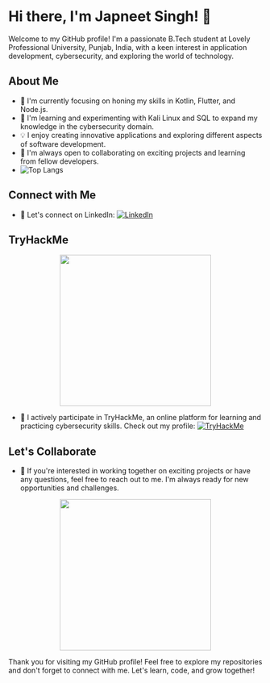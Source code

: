 # Hi there, I'm Japneet Singh! 👋

Welcome to my GitHub profile! I'm a passionate B.Tech student at Lovely Professional University, Punjab, India, with a keen interest in application development, cybersecurity, and exploring the world of technology.

## About Me

- 🔭 I'm currently focusing on honing my skills in Kotlin, Flutter, and Node.js.
- 🌱 I'm learning and experimenting with Kali Linux and SQL to expand my knowledge in the cybersecurity domain.
- 💡 I enjoy creating innovative applications and exploring different aspects of software development.
- 👯 I'm always open to collaborating on exciting projects and learning from fellow developers.
- ![Top Langs](https://github-readme-stats.vercel.app/api/top-langs/?username=YOUR_USERNAME&layout=compact)


## Connect with Me

- 💼 Let's connect on LinkedIn: [![LinkedIn](https://img.shields.io/badge/LinkedIn-Connect-blue?style=flat-square&logo=linkedin)](https://www.linkedin.com/in/saini-japneet084/)

## TryHackMe

<div id="header" align="center">
  <img src="https://media.giphy.com/media/077i6AULCXc0FKTj9s/giphy.gif" width="300"/>
</div>

- 🎯 I actively participate in TryHackMe, an online platform for learning and practicing cybersecurity skills. Check out my profile: [![TryHackMe](https://img.shields.io/badge/TryHackMe-Profile-red?style=flat-square&logo=tryhackme)](https://tryhackme.com/p/Japneet084)

## Let's Collaborate

- 🌟 If you're interested in working together on exciting projects or have any questions, feel free to reach out to me. I'm always ready for new opportunities and challenges.

<div id="header" align="center">
  <img src="https://media.giphy.com/media/qgQUggAC3Pfv687qPC/giphy.gif" width="300"/>
</div>

Thank you for visiting my GitHub profile! Feel free to explore my repositories and don't forget to connect with me. Let's learn, code, and grow together! 

